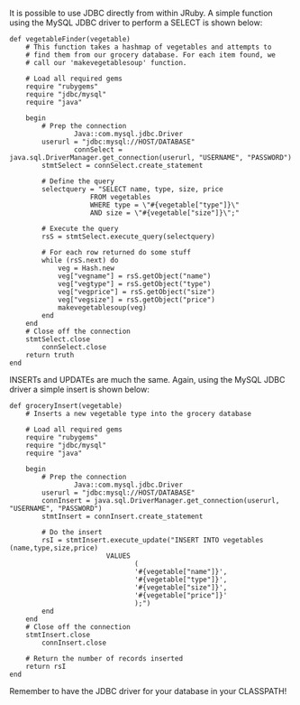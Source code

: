 It is possible to use JDBC directly from within JRuby. A simple function using the MySQL JDBC driver to perform a SELECT is shown below:

    def vegetableFinder(vegetable)
    	# This function takes a hashmap of vegetables and attempts to 
    	# find them from our grocery database. For each item found, we 
    	# call our 'makevegetablesoup' function.
    
    	# Load all required gems
    	require "rubygems"
    	require "jdbc/mysql"
    	require "java"
    	
    	begin
    		# Prep the connection
                    Java::com.mysql.jdbc.Driver
    		userurl = "jdbc:mysql://HOST/DATABASE"
                    connSelect = java.sql.DriverManager.get_connection(userurl, "USERNAME", "PASSWORD")
    		stmtSelect = connSelect.create_statement
    		
    		# Define the query
    		selectquery = "SELECT name, type, size, price
    					FROM vegetables
    					WHERE type = \"#{vegetable["type"]}\" 
    					AND size = \"#{vegetable["size"]}\";"
    
    		# Execute the query
    		rsS = stmtSelect.execute_query(selectquery)
    
    		# For each row returned do some stuff
    		while (rsS.next) do
    			veg = Hash.new
    			veg["vegname"] = rsS.getObject("name")
    			veg["vegtype"] = rsS.getObject("type")
    			veg["vegprice"] = rsS.getObject("size")
    			veg["vegsize"] = rsS.getObject("price")
    			makevegetablesoup(veg)
    		end
    	end
    	# Close off the connection
    	stmtSelect.close
            connSelect.close
    	return truth
    end

INSERTs and UPDATEs are much the same. Again, using the MySQL JDBC driver a simple insert is shown below:

    def groceryInsert(vegetable)
    	# Inserts a new vegetable type into the grocery database
    
    	# Load all required gems
    	require "rubygems"
    	require "jdbc/mysql"
    	require "java"
    	
    	begin
    		# Prep the connection
                    Java::com.mysql.jdbc.Driver
    		userurl = "jdbc:mysql://HOST/DATABASE"
    		connInsert = java.sql.DriverManager.get_connection(userurl, "USERNAME", "PASSWORD")
    		stmtInsert = connInsert.create_statement
    
    		# Do the insert
    		rsI = stmtInsert.execute_update("INSERT INTO vegetables										(name,type,size,price)
    						VALUES
    							   (
    							   '#{vegetable["name"]}',
    							   '#{vegetable["type"]}',
    							   '#{vegetable["size"]}',
    							   '#{vegetable["price"]}'
    							   );")
    		end
    	end
    	# Close off the connection
    	stmtInsert.close
            connInsert.close
    
    	# Return the number of records inserted
    	return rsI
    end

Remember to have the JDBC driver for your database in your CLASSPATH!
